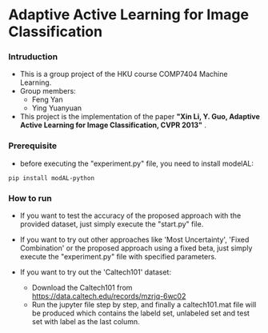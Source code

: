 # Adaptive Active Learning for Image Classification

### Intruduction ###

* This is a group project of the HKU course COMP7404 Machine Learning.
* Group members:
    - Feng Yan
    - Ying Yuanyuan
* This project is the implementation of the paper **"Xin Li, Y. Guo, Adaptive Active Learning for Image Classification, CVPR 2013"** .

### Prerequisite ###
* before executing the "experiment.py" file, you need to install modelAL:
```
pip install modAL-python
```

### How to run ###
* If you want to test the accuracy of the proposed approach with the provided dataset, just simply execute the "start.py" file.

* If you want to try out other approaches like 'Most Uncertainty', 'Fixed Combination' or the proposed approach using a fixed beta, just simply execute the "experiment.py" file with specified parameters.

* If you want to try out the 'Caltech101' dataset:
    - Download the Caltech101 from https://data.caltech.edu/records/mzrjq-6wc02 
    - Run the jupyter file step by step, and finally a caltech101.mat file will be produced which contains the labeld set, unlabeled set and test set with label as the last column.
